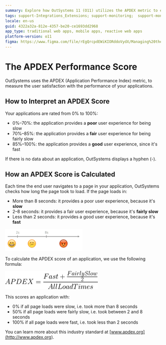 ```yaml
---
summary: Explore how OutSystems 11 (O11) utilizes the APDEX metric to evaluate application performance and user satisfaction.
tags: support-Integrations_Extensions; support-monitoring;  support-monitoring-featured
locale: en-us
guid: 4322a32a-812e-4357-be20-ce1693dd2968
app_type: traditional web apps, mobile apps, reactive web apps
platform-version: o11
figma: https://www.figma.com/file/rEgQrcpdEWiKIORddoVydX/Managing%20the%20Applications%20Lifecycle?node-id=267:133
---
```


# The APDEX Performance Score

OutSystems uses the APDEX (Application Performance Index) metric, to measure the user satisfaction with the performance of your applications.

## How to Interpret an APDEX Score

Your applications are rated from 0% to 100%:

* 0%–70%:  the application provides a **poor** user experience for being slow
* 70%–85%: the application provides a **fair** user experience for being fairly slow
* 85%–100%: the application provides a **good** user experience, since it's fast

If there is no data about an application, OutSystems displays a hyphen (-).

## How an APDEX Score is Calculated

Each time the end user navigates to a page in your application, OutSystems checks how long the page took to load. If the page loads in:

* More than 8 seconds: it provides a poor user experience, because it's **slow**
* 2–8 seconds: it provides a fair user experience, because it's **fairly slow**
* Less than 2 seconds: it provides a good user experience, because it's **fast**

![Illustration showing the APDEX score interpretation with ratings from 0% to 100% indicating poor, fair, and good user experiences](images/the-apdex-performance-score-2.png "APDEX Score Interpretation")

To calculate the APDEX score of an application, we use the following formula:

![Image of the formula used to calculate the APDEX score, indicating how different page load times affect the score](images/the-apdex-performance-score-3.png "APDEX Score Calculation Formula")

This scores an application with:

* 0% if all page loads were slow, i.e. took more than 8 seconds
* 50% if all page loads were fairly slow, i.e. took between 2 and 8 seconds
* 100% if all page loads were fast, i.e. took less than 2 seconds

You can learn more about this industry standard at [www.apdex.org](<http://www.apdex.org>).
